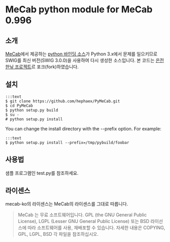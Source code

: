 MeCab python module for MeCab 0.996
===================================

## 소개

[MeCab](http://mecab.googlecode.com/svn/trunk/mecab/doc/index.html)에서 제공하는 [python 바인딩 소스](https://code.google.com/p/mecab/downloads/detail?name=mecab-python-0.996.tar.gz&can=2&q=)가 Python 3.x에서 문제를 일으키므로 SWIG를 최신  버전(SWIG 3.0.0)을 사용하여 다시 생성한 소스입니다.
본 코드는 [은전한닢 프로젝트](http://eunjeon.blogspot.kr)르 포크(fork)하였습니다.

## 설치

    :::text
    $ git clone https://github.com/hephaex/PyMeCab.git
    $ cd PyMeCab
    $ python setup.py build
    $ su -
    # python setup.py install

You can change the install directory with the --prefix option. For example:

    :::text
    $ python setup.py install --prefix=/tmp/pybuild/foobar

## 사용법

샘플 프로그램인 test.py를 참조하세요.

## 라이센스
mecab-ko의 라이센스는 MeCab의 라이센스를 그대로 따릅니다.

> MeCab 는 무료 소프트웨어입니다. GPL (the GNU General Public License), LGPL (Lesser GNU General Public License) 또는 BSD 라이선스에 따라 소프트웨어를 사용, 재배포할 수 있습니다. 자세한 내용은 COPYING, GPL, LGPL, BSD 각 파일을 참조하십시오.
